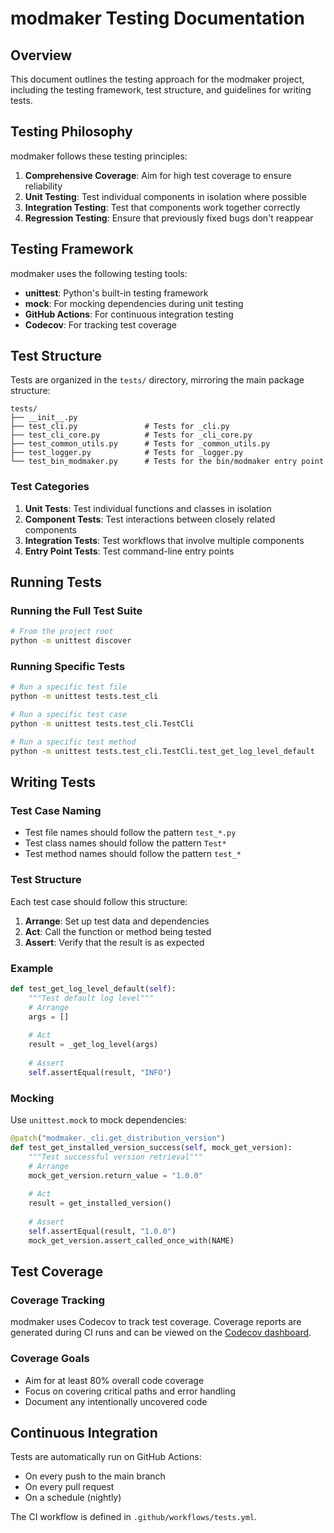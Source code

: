 # modmaker Testing Documentation

## Overview

This document outlines the testing approach for the modmaker project, including the testing framework, test structure, and guidelines for writing tests.

## Testing Philosophy

modmaker follows these testing principles:

1. **Comprehensive Coverage**: Aim for high test coverage to ensure reliability
2. **Unit Testing**: Test individual components in isolation where possible
3. **Integration Testing**: Test that components work together correctly
4. **Regression Testing**: Ensure that previously fixed bugs don't reappear

## Testing Framework

modmaker uses the following testing tools:

- **unittest**: Python's built-in testing framework
- **mock**: For mocking dependencies during unit testing
- **GitHub Actions**: For continuous integration testing
- **Codecov**: For tracking test coverage

## Test Structure

Tests are organized in the `tests/` directory, mirroring the main package structure:

```
tests/
├── __init__.py
├── test_cli.py               # Tests for _cli.py
├── test_cli_core.py          # Tests for _cli_core.py
├── test_common_utils.py      # Tests for _common_utils.py
├── test_logger.py            # Tests for _logger.py
└── test_bin_modmaker.py      # Tests for the bin/modmaker entry point
```

### Test Categories

1. **Unit Tests**: Test individual functions and classes in isolation
2. **Component Tests**: Test interactions between closely related components
3. **Integration Tests**: Test workflows that involve multiple components
4. **Entry Point Tests**: Test command-line entry points

## Running Tests

### Running the Full Test Suite

```bash
# From the project root
python -m unittest discover
```

### Running Specific Tests

```bash
# Run a specific test file
python -m unittest tests.test_cli

# Run a specific test case
python -m unittest tests.test_cli.TestCli

# Run a specific test method
python -m unittest tests.test_cli.TestCli.test_get_log_level_default
```

## Writing Tests

### Test Case Naming

- Test file names should follow the pattern `test_*.py`
- Test class names should follow the pattern `Test*`
- Test method names should follow the pattern `test_*`

### Test Structure

Each test case should follow this structure:

1. **Arrange**: Set up test data and dependencies
2. **Act**: Call the function or method being tested
3. **Assert**: Verify that the result is as expected

### Example

```python
def test_get_log_level_default(self):
    """Test default log level"""
    # Arrange
    args = []
    
    # Act
    result = _get_log_level(args)
    
    # Assert
    self.assertEqual(result, "INFO")
```

### Mocking

Use `unittest.mock` to mock dependencies:

```python
@patch("modmaker._cli.get_distribution_version")
def test_get_installed_version_success(self, mock_get_version):
    """Test successful version retrieval"""
    # Arrange
    mock_get_version.return_value = "1.0.0"
    
    # Act
    result = get_installed_version()
    
    # Assert
    self.assertEqual(result, "1.0.0")
    mock_get_version.assert_called_once_with(NAME)
```

## Test Coverage

### Coverage Tracking

modmaker uses Codecov to track test coverage. Coverage reports are generated during CI runs and can be viewed on the [Codecov dashboard](https://codecov.io/gh/tonynv/modmaker).

### Coverage Goals

- Aim for at least 80% overall code coverage
- Focus on covering critical paths and error handling
- Document any intentionally uncovered code

## Continuous Integration

Tests are automatically run on GitHub Actions:

- On every push to the main branch
- On every pull request
- On a schedule (nightly)

The CI workflow is defined in `.github/workflows/tests.yml`.